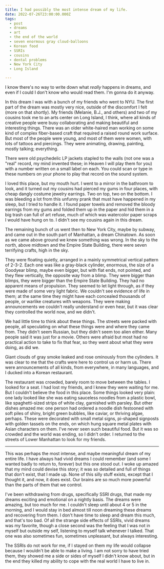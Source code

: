 ```yaml
---
title: I had possibly the most intense dream of my life.
date: 2022-07-26T23:00:00.000Z
tags:
  - post 
  - dreams
  - art
  - the end of the world
  - seven enormous gray cloud-balloons
  - Korean food
  - SSRIs
  - cousins
  - dental problems
  - New York City
  - Long Island

---
```


I know there's no way to write down what _really_ happens in dreams, and even if I could I don't know who would read them. I'm gonna do it anyway. 

In this dream I was with a bunch of my friends who went to NYU. The first part of the dream was mostly very nice, outside of the discomfort I felt (more on that shortly). My friends (Melanie, B.J., and others) and two of my cousins took me to an arts center on Long Island, I think, where all kinds of creative people were busy collaborating and making beautiful and interesting things. There was an older white-haired man working on some kind of complex fiber-based craft that required a raised round work surface. But most of the people were young, and most of them were women, with lots of tattoos and piercings. They were animating, drawing, painting, mostly talking; everything.

There were old psychedelic LP jackets stapled to the walls (not one was a "real" record, my mind invented these; in Heaven I will play them for you) with a number written on a small label on each. You could scan or type in these numbers on your phone to play that record on the sound system.

I loved this place, but my mouth hurt. I went to a mirror in the bathroom to look, and it turned out my cousins had pierced my gums in four places, with cheap dangly costume jewelry earrings. Two on top, two on the bottom. I was bleeding a lot from this unfunny prank that must have happened in my sleep, but I tried to handle it. I found paper towels and removed the bloody earrings from my gums and folded them up in the paper and hid them in a big trash can full of art refuse, much of which was watercolor paper scraps I would have hung on to. I didn't see my cousins again in this dream.

The remaining bunch of us went then to New York City, maybe by subway, and came out in the south part of Manhattan, a dream Chinatown. As soon as we came above ground we knew something was wrong. In the sky to the north, above midtown and the Empire State Building, there were seven terrifying crafts, high in the sky.

They were floating quietly, arranged in a mainly symmetrical vertical pattern of 2-3-2. Each one was like a gray-black cylinder, enormous, the size of a Goodyear blimp, maybe even bigger, but with flat ends, not pointed, and they flew vertically, the opposite way from a blimp. They were bigger than blimps, they were bigger than the Empire State Building. They had no apparent means of propulsion. They seemed to let light through, as if they were made of some very light fabric. We couldn't see evidence of life in them; at the same time they might have each concealed thousands of people, or warlike creatures with weapons. They were making announcements we couldn't really understand or even hear, but it was clear they controlled the world now, and we didn't.

We had little time to think about these things. The streets were packed with people, all speculating on what these things were and where they came from. They didn't seem Russian, but they didn't seem too alien either. Many people said it was just for a movie. Others were afraid but most had no practical action to take to fix that fear, so they went about what they were doing, as did we.

Giant clouds of gray smoke leaked and rose ominously from the cylinders. It was clear to me that the crafts were here to control us or harm us. There were announcements of all kinds, from everywhere, in many languages, and I ducked into a Korean restaurant.

The restaurant was crowded, barely room to move between the tables. I looked for a seat. I had lost my friends, and I knew they were waiting for me. But I couldn't believe the food in this place. Some things looked very plain: one lady looked like she was eating sauceless noodles from a plastic bowl, like spaghetti-sized strips of white clay, garnished with parsley. But other dishes amazed me: one person had ordered a noodle dish festooned with soft piles of shiny, bright green bubbles, like caviar, or thriving algae, perhaps. These were decorated with small metal signs, pi-shaped signposts with golden tassels on the ends, on which hung square metal plates with Asian characters on them. I've never seen such beautiful food. But it was so crowded and the world was ending, so I didn't order. I returned to the streets of Lower Manhattan to look for my friends.

-----

This was perhaps the most intense, and maybe meaningful dream of my entire life. I have always had vivid dreams I could remember (and some I wanted badly to return to, forever) but this one stood out. I woke up amazed that my mind could devise this story; it was so detailed and full of things that don't exist, that I made up. None of this silly stuff exists, except that I thought it, and now, it does exist. Our brains are so much more powerful than the parts of them that we control.

I've been withdrawing from drugs, specifically SSRI drugs, that made my dreams exciting and emotional on a nightly basis. The dreams were amazing, but too much for me. I couldn't sleep until about 4 or 5 in the morning, and I would stay in bed almost till noon dreaming these dreams and recovering from them. I don't have time to sleep and dream this much, and that's too bad. Of all the strange side effects of SSRIs, vivid dreams was my favorite, though a close second was the feeling that I was not in myself but outside my self, listening to myself talk whenever I talked. That one was also sometimes fun, sometimes unpleasant, but always interesting. 

The SSRIs do not work for me, if I stayed on them my life would collapse because I wouldn't be able to make a living. I am not sorry to have tried them, they showed me a side or sides of myself I didn't know about, but in the end they killed my ability to cope with the real world I have to live in.